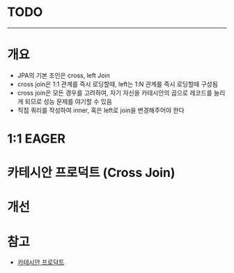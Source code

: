 # TODO

---

# 개요

- JPA의 기본 조인은 cross, left Join
- cross join은 1:1 관계를 즉시 로딩할때, left는 1:N 관계를 즉시 로딩할때 구성됨
- cross join은 모든 경우를 고려하여, 자기 자신을 카테시안의 곱으로 레코드를 늘리게 되므로 성능 문제를 야기할 수 있음
- 직접 쿼리를 작성하여 inner, 혹은 left로 join을 변경해주어야 한다

# 1:1 EAGER

# 카테시안 프로덕트 (Cross Join)

# 개선

# 참고

- [카테시안 프로덕트](https://runtoyourdream.tistory.com/95)
